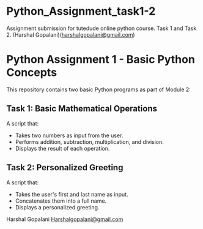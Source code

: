 # Python_Assignment_task1-2
Assignment submission for tutedude online python course. Task 1 and Task 2. (Harshal Gopalani)(harshalgopalani@gmail.com)

# Python Assignment 1 - Basic Python Concepts

This repository contains two basic Python programs as part of Module 2:

## Task 1: Basic Mathematical Operations
A script that:
- Takes two numbers as input from the user.
- Performs addition, subtraction, multiplication, and division.
- Displays the result of each operation.

## Task 2: Personalized Greeting
A script that:
- Takes the user's first and last name as input.
- Concatenates them into a full name.
- Displays a personalized greeting.


Harshal Gopalani
Harshalgopalani@gmail.com
